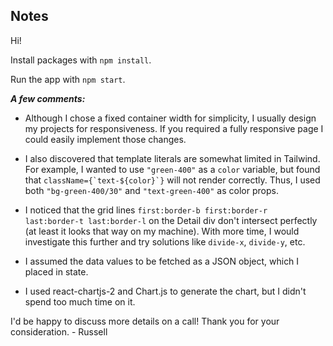 ## Notes

Hi! 

Install packages with `npm install`.

Run the app with `npm start`.

***A few comments:***

- Although I chose a fixed container width for simplicity, I usually design my projects for responsiveness. If you required a fully responsive page I could easily implement those changes.

- I also discovered that template literals are somewhat limited in Tailwind. For example, I wanted to use `"green-400"` as a `color` variable, but found that ``className={`text-${color}`}`` will not render correctly. Thus, I used both `"bg-green-400/30"` and `"text-green-400"` as color props.

- I noticed that the grid lines `first:border-b first:border-r last:border-t last:border-l` on the Detail div don't intersect perfectly (at least it looks that way on my machine). With more time, I would investigate this further and try solutions like `divide-x`, `divide-y`, etc.

- I assumed the data values to be fetched as a JSON object, which I placed in state.

- I used react-chartjs-2 and Chart.js to generate the chart, but I didn't spend too much time on it.
  

I'd be happy to discuss more details on a call! Thank you for your consideration. - Russell
